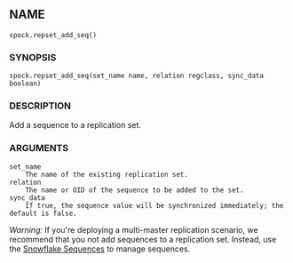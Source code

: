 ## NAME

`spock.repset_add_seq()`

### SYNOPSIS

`spock.repset_add_seq(set_name name, relation regclass, sync_data boolean)`
 
### DESCRIPTION

Add a sequence to a replication set. 

### ARGUMENTS
    set_name
        The name of the existing replication set.
    relation
        The name or OID of the sequence to be added to the set.
    sync_data
        If true, the sequence value will be synchronized immediately; the default is false.

  *Warning:* If you're deploying a multi-master replication scenario, we recommend that you not add sequences to a replication set.  Instead, use the [Snowflake Sequences](https://github.com/pgEdge/snowflake-sequences) to manage sequences.
